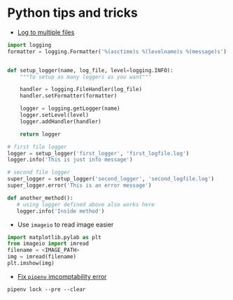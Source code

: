 # Python tips and tricks

* [Log to multiple files](https://stackoverflow.com/questions/11232230/logging-to-two-files-with-different-settings)

```python
import logging
formatter = logging.Formatter('%(asctime)s %(levelname)s %(message)s')


def setup_logger(name, log_file, level=logging.INFO):
    """To setup as many loggers as you want"""

    handler = logging.FileHandler(log_file)        
    handler.setFormatter(formatter)

    logger = logging.getLogger(name)
    logger.setLevel(level)
    logger.addHandler(handler)

    return logger

# first file logger
logger = setup_logger('first_logger', 'first_logfile.log')
logger.info('This is just info message')

# second file logger
super_logger = setup_logger('second_logger', 'second_logfile.log')
super_logger.error('This is an error message')

def another_method():
   # using logger defined above also works here
   logger.info('Inside method')
```

* Use `imageio` to read image easier

```python
import matplotlib.pylab as plt
from imageio import imread
filename = <IMAGE_PATH>
img = imread(filename)
plt.imshow(img)
```

* [Fix `pipenv` imcomptability error](https://stackoverflow.com/questions/51540404/how-to-resolve-python-package-depencencies-with-pipenv)

```
pipenv lock --pre --clear
```
